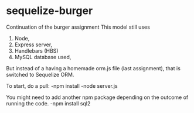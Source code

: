 # sequelize-burger
Continuation of the burger assignment
This model still uses 
1) Node, 
2) Express server, 
3) Handlebars (HBS)
4) MySQL database used, 

But instead of a having a homemade orm.js file (last assignment), that is switched to Sequelize ORM.

To start, do a pull:
-npm install
-node server.js

You might need to add another npm package depending on the outcome of running the code.
-npm install sql2